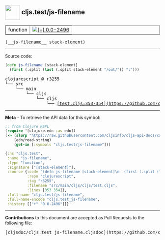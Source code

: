 ## <img width="48px" valign="middle" src="http://i.imgur.com/Hi20huC.png"> cljs.test/js-filename

 <table border="1">
<tr>

<td>function</td>
<td><a href="https://github.com/cljsinfo/cljs-api-docs/tree/0.0-2496"><img valign="middle" alt="[+] 0.0-2496" src="https://img.shields.io/badge/+-0.0--2496-lightgrey.svg"></a> </td>
</tr>
</table>

 <samp>
(__js-filename__ stack-element)<br>
</samp>

---





Source code:

```clj
(defn js-filename [stack-element]
  (first (.split (last (.split stack-element "/out/")) ":")))
```

 <pre>
clojurescript @ r3255
└── src
    └── main
        └── cljs
            └── cljs
                └── <ins>[test.cljs:353-354](https://github.com/clojure/clojurescript/blob/r3255/src/main/cljs/cljs/test.cljs#L353-L354)</ins>
</pre>


---

__Meta__ - To retrieve the API data for this symbol:

```clj
;; from Clojure REPL
(require '[clojure.edn :as edn])
(-> (slurp "https://raw.githubusercontent.com/cljsinfo/cljs-api-docs/catalog/cljs-api.edn")
    (edn/read-string)
    (get-in [:symbols "cljs.test/js-filename"]))
```

```clj
{:ns "cljs.test",
 :name "js-filename",
 :type "function",
 :signature ["[stack-element]"],
 :source {:code "(defn js-filename [stack-element]\n  (first (.split (last (.split stack-element \"/out/\")) \":\")))",
          :repo "clojurescript",
          :tag "r3255",
          :filename "src/main/cljs/cljs/test.cljs",
          :lines [353 354]},
 :full-name "cljs.test/js-filename",
 :full-name-encode "cljs.test_js-filename",
 :history [["+" "0.0-2496"]]}

```

---

__Contributions__ to this document are accepted as Pull Requests to the following file:

 <pre>
[cljsdoc/cljs.test_js-filename.cljsdoc](https://github.com/cljsinfo/cljs-api-docs/blob/master/cljsdoc/cljs.test_js-filename.cljsdoc)
</pre>

